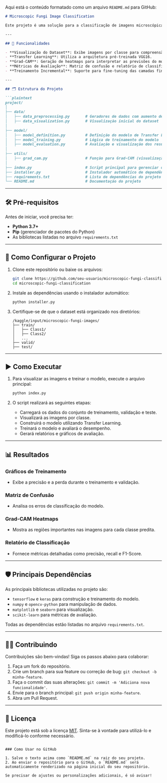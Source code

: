 Aqui está o conteúdo formatado como um arquivo `README.md` para GitHub:

```markdown
# Microscopic Fungi Image Classification

Este projeto é uma solução para a classificação de imagens microscópicas de fungos utilizando **Transfer Learning** com o modelo **VGG16**. Ele abrange etapas como pré-processamento de dados, treinamento do modelo, avaliação e visualização dos resultados.

---

## 🚀 Funcionalidades

- **Visualização do Dataset**: Exibe imagens por classe para compreensão inicial dos dados.
- **Transfer Learning**: Utiliza a arquitetura pré-treinada VGG16.
- **Grad-CAM**: Geração de heatmaps para interpretar as previsões do modelo.
- **Métricas de Avaliação**: Matriz de confusão e relatório de classificação.
- **Treinamento Incremental**: Suporte para fine-tuning das camadas finais da VGG16.

---

## 🗂️ Estrutura do Projeto

```plaintext
project/
│
├── data/
│   ├── data_preprocessing.py       # Geradores de dados com aumento de dados
│   ├── data_visualization.py       # Visualização inicial do dataset
│
├── model/
│   ├── model_definition.py         # Definição do modelo de Transfer Learning
│   ├── model_training.py           # Lógica de treinamento do modelo
│   ├── model_evaluation.py         # Avaliação e visualização dos resultados
│
├── utils/
│   ├── grad_cam.py                 # Função para Grad-CAM (visualização de heatmaps)
│
├── index.py                        # Script principal para gerenciar o fluxo do projeto
├── installer.py                    # Instalador automático de dependências
├── requirements.txt                # Lista de dependências do projeto
└── README.md                       # Documentação do projeto
```

---

## 🛠️ Pré-requisitos

Antes de iniciar, você precisa ter:

- **Python 3.7+**
- **Pip** (gerenciador de pacotes do Python)
- As bibliotecas listadas no arquivo `requirements.txt`

---

## 🔧 Como Configurar o Projeto

1. Clone este repositório ou baixe os arquivos:

   ```bash
   git clone https://github.com/seu-usuario/microscopic-fungi-classification.git
   cd microscopic-fungi-classification
   ```

2. Instale as dependências usando o instalador automático:

   ```bash
   python installer.py
   ```

3. Certifique-se de que o dataset está organizado nos diretórios:

   ```plaintext
   /kaggle/input/microscopic-fungi-images/
   ├── train/
   │   ├── Class1/
   │   ├── Class2/
   │   ...
   ├── valid/
   ├── test/
   ```

---

## ▶️ Como Executar

1. Para visualizar as imagens e treinar o modelo, execute o arquivo principal:

   ```bash
   python index.py
   ```

2. O script realizará as seguintes etapas:

   - Carregará os dados do conjunto de treinamento, validação e teste.
   - Visualizará as imagens por classe.
   - Construirá o modelo utilizando Transfer Learning.
   - Treinará o modelo e avaliará o desempenho.
   - Gerará relatórios e gráficos de avaliação.

---

## 📊 Resultados

### Gráficos de Treinamento
- Exibe a precisão e a perda durante o treinamento e validação.

### Matriz de Confusão
- Analisa os erros de classificação do modelo.

### Grad-CAM Heatmaps
- Mostra as regiões importantes nas imagens para cada classe predita.

### Relatório de Classificação
- Fornece métricas detalhadas como precisão, recall e F1-Score.

---

## 🛡️ Principais Dependências

As principais bibliotecas utilizadas no projeto são:

- `tensorflow` e `keras` para construção e treinamento do modelo.
- `numpy` e `opencv-python` para manipulação de dados.
- `matplotlib` e `seaborn` para visualização.
- `scikit-learn` para métricas de avaliação.

Todas as dependências estão listadas no arquivo `requirements.txt`.

---

## 👩‍💻 Contribuindo

Contribuições são bem-vindas! Siga os passos abaixo para colaborar:

1. Faça um fork do repositório.
2. Crie um branch para sua feature ou correção de bug: `git checkout -b minha-feature`.
3. Faça o commit das suas alterações: `git commit -m 'Adiciona nova funcionalidade'`.
4. Envie para o branch principal: `git push origin minha-feature`.
5. Abra um Pull Request.

---

## 📄 Licença

Este projeto está sob a licença [MIT](LICENSE). Sinta-se à vontade para utilizá-lo e modificá-lo conforme necessário.
```

### Como Usar no GitHub

1. Salve o texto acima como `README.md` na raiz do seu projeto.
2. Ao enviar o repositório para o GitHub, o `README.md` será automaticamente renderizado na página inicial do seu repositório.

Se precisar de ajustes ou personalizações adicionais, é só avisar!